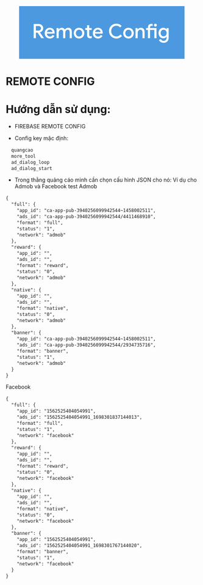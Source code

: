 <p align="center"><img src="screenshot/logo.png" width = "auto", height = "auto" ></p>


REMOTE CONFIG
=======

Hướng dẫn sử dụng:
=======

+ FIREBASE REMOTE CONFIG
- Config key mặc định:
````
  quangcao
  more_tool
  ad_dialog_loop
  ad_dialog_start
````
- Trong thằng quảng cáo mình cần chọn cấu hình JSON cho nó: Ví dụ cho Admob và Facebook test
Admob
````
{
  "full": {
    "app_id": "ca-app-pub-3940256099942544~1458002511",
    "ads_id": "ca-app-pub-3940256099942544/4411468910",
    "format": "full",
    "status": "1",
    "network": "admob"
  },
  "reward": {
    "app_id": "",
    "ads_id": "",
    "format": "reward",
    "status": "0",
    "network": "admob"
  },
  "native": {
    "app_id": "",
    "ads_id": "",
    "format": "native",
    "status": "0",
    "network": "admob"
  },
  "banner": {
    "app_id": "ca-app-pub-3940256099942544~1458002511",
    "ads_id": "ca-app-pub-3940256099942544/2934735716",
    "format": "banner",
    "status": "1",
    "network": "admob"
  }
}
````
Facebook
````
{
  "full": {
    "app_id": "1562525404054991",
    "ads_id": "1562525404054991_1698301837144013",
    "format": "full",
    "status": "1",
    "network": "facebook"
  },
  "reward": {
    "app_id": "",
    "ads_id": "",
    "format": "reward",
    "status": "0",
    "network": "facebook"
  },
  "native": {
    "app_id": "",
    "ads_id": "",
    "format": "native",
    "status": "0",
    "network": "facebook"
  },
  "banner": {
    "app_id": "1562525404054991",
    "ads_id": "1562525404054991_1698301767144020",
    "format": "banner",
    "status": "1",
    "network": "facebook"
  }
}
````

